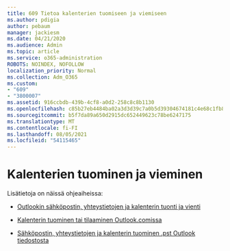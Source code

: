 ```yaml
---
title: 609 Tietoa kalenterien tuomiseen ja viemiseen
ms.author: pdigia
author: pebaum
manager: jackiesm
ms.date: 04/21/2020
ms.audience: Admin
ms.topic: article
ms.service: o365-administration
ROBOTS: NOINDEX, NOFOLLOW
localization_priority: Normal
ms.collection: Adm_O365
ms.custom:
- "609"
- "3800007"
ms.assetid: 916ccbdb-439b-4cf8-a0d2-258c8c8b1130
ms.openlocfilehash: c85b27eb4484ba02a3d3d39c7a0b5d39304674181c4e68c1fb8a54e9e8d6560e
ms.sourcegitcommit: b5f7da89a650d2915dc652449623c78be6247175
ms.translationtype: MT
ms.contentlocale: fi-FI
ms.lasthandoff: 08/05/2021
ms.locfileid: "54115465"
---
```

# <a name="importing-and-exporting-calendars"></a>Kalenterien tuominen ja vieminen

Lisätietoja on näissä ohjeaiheissa:
  
- [Outlookin sähköpostin, yhteystietojen ja kalenterin tuonti ja vienti](https://support.office.com/article/92577192-3881-4502-b79d-c3bbada6c8ef)

- [Kalenterin tuominen tai tilaaminen Outlook.comissa](https://support.office.com/article/cff1429c-5af6-41ec-a5b4-74f2c278e98c)

- [Sähköpostin, yhteystietojen ja kalenterin tuominen .pst Outlook tiedostosta](https://support.office.com/article/431a8e9a-f99f-4d5f-ae48-ded54b3440ac)
